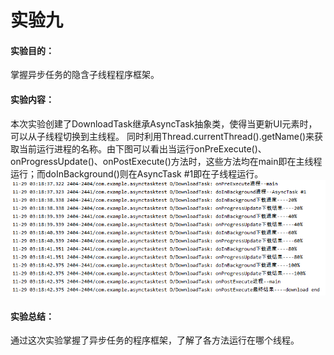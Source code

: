 # 实验九 #
#### 实验目的： ####
掌握异步任务的隐含子线程程序框架。
#### 实验内容： ####
本次实验创建了DownloadTask继承AsyncTask抽象类，使得当更新UI元素时，可以从子线程切换到主线程。  同时利用Thread.currentThread().getName()来获取当前运行进程的名称。由下图可以看出当运行onPreExecute()、onProgressUpdate()、onPostExecute()方法时，这些方法均在main即在主线程运行；而doInBackground()则在AsyncTask #1即在子线程运行。  
![](https://github.com/chenpeimin-039/2018118139_Android/blob/master/map_depot/AsyncTask/result.PNG?raw=true)  
#### 实验总结： ####
通过这次实验掌握了异步任务的程序框架，了解了各方法运行在哪个线程。